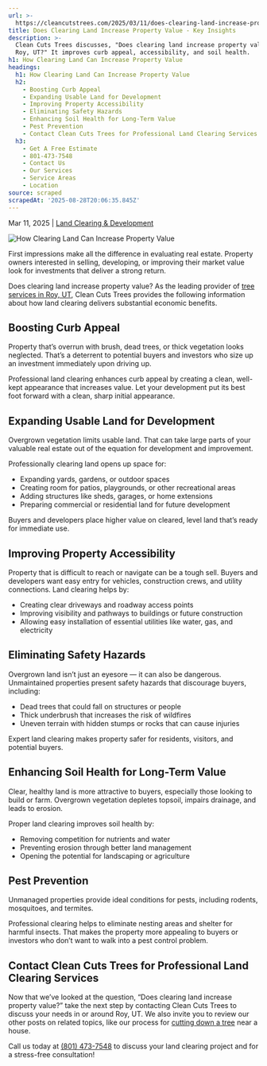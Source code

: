 ```yaml
---
url: >-
  https://cleancutstrees.com/2025/03/11/does-clearing-land-increase-property-value/
title: Does Clearing Land Increase Property Value - Key Insights
description: >-
  Clean Cuts Trees discusses, "Does clearing land increase property value in
  Roy, UT?" It improves curb appeal, accessibility, and soil health.
h1: How Clearing Land Can Increase Property Value
headings:
  h1: How Clearing Land Can Increase Property Value
  h2:
    - Boosting Curb Appeal
    - Expanding Usable Land for Development
    - Improving Property Accessibility
    - Eliminating Safety Hazards
    - Enhancing Soil Health for Long-Term Value
    - Pest Prevention
    - Contact Clean Cuts Trees for Professional Land Clearing Services
  h3:
    - Get A Free Estimate
    - 801-473-7548
    - Contact Us
    - Our Services
    - Service Areas
    - Location
source: scraped
scrapedAt: '2025-08-28T20:06:35.845Z'
---
```

Mar 11, 2025 | [Land Clearing & Development](https://cleancutstrees.com/category/land-clearing-development/)

![How Clearing Land Can Increase Property Value](./assets/4de3cc88bee3dc4ffe78447f7ec7126304440e8a.jpg)

First impressions make all the difference in evaluating real estate. Property owners interested in selling, developing, or improving their market value look for investments that deliver a strong return. 

Does clearing land increase property value? As the leading provider of [tree services in Roy, UT](https://cleancutstrees.com/service-areas/roy-ut-tree-service/), Clean Cuts Trees provides the following information about how land clearing delivers substantial economic benefits. 

## Boosting Curb Appeal 

Property that’s overrun with brush, dead trees, or thick vegetation looks neglected. That’s a deterrent to potential buyers and investors who size up an investment immediately upon driving up. 

Professional land clearing enhances curb appeal by creating a clean, well-kept appearance that increases value. Let your development put its best foot forward with a clean, sharp initial appearance. 

## Expanding Usable Land for Development

Overgrown vegetation limits usable land. That can take large parts of your valuable real estate out of the equation for development and improvement. 

Professionally clearing land opens up space for:

-   Expanding yards, gardens, or outdoor spaces
-   Creating room for patios, playgrounds, or other recreational areas
-   Adding structures like sheds, garages, or home extensions
-   Preparing commercial or residential land for future development

Buyers and developers place higher value on cleared, level land that’s ready for immediate use.

## Improving Property Accessibility

Property that is difficult to reach or navigate can be a tough sell. Buyers and developers want easy entry for vehicles, construction crews, and utility connections. Land clearing helps by:

-   Creating clear driveways and roadway access points
-   Improving visibility and pathways to buildings or future construction
-   Allowing easy installation of essential utilities like water, gas, and electricity

## Eliminating Safety Hazards

Overgrown land isn’t just an eyesore — it can also be dangerous. Unmaintained properties present safety hazards that discourage buyers, including:

-   Dead trees that could fall on structures or people
-   Thick underbrush that increases the risk of wildfires
-   Uneven terrain with hidden stumps or rocks that can cause injuries

Expert land clearing makes property safer for residents, visitors, and potential buyers.

## Enhancing Soil Health for Long-Term Value

Clear, healthy land is more attractive to buyers, especially those looking to build or farm. Overgrown vegetation depletes topsoil, impairs drainage, and leads to erosion. 

Proper land clearing improves soil health by:

-   Removing competition for nutrients and water
-   Preventing erosion through better land management
-   Opening the potential for landscaping or agriculture

## Pest Prevention

Unmanaged properties provide ideal conditions for pests, including rodents, mosquitoes, and termites. 

Professional clearing helps to eliminate nesting areas and shelter for harmful insects. That makes the property more appealing to buyers or investors who don’t want to walk into a pest control problem. 

## Contact Clean Cuts Trees for Professional Land Clearing Services

Now that we’ve looked at the question, “Does clearing land increase property value?” take the next step by contacting Clean Cuts Trees to discuss your needs in or around Roy, UT. We also invite you to review our other posts on related topics, like our process for [cutting down a tree](https://cleancutstrees.com/2025/01/12/how-to-cut-down-a-tree-near-a-house/) near a house. 

Call us today at [(801) 473-7548](tel:8014737548) to discuss your land clearing project and for a stress-free consultation!
